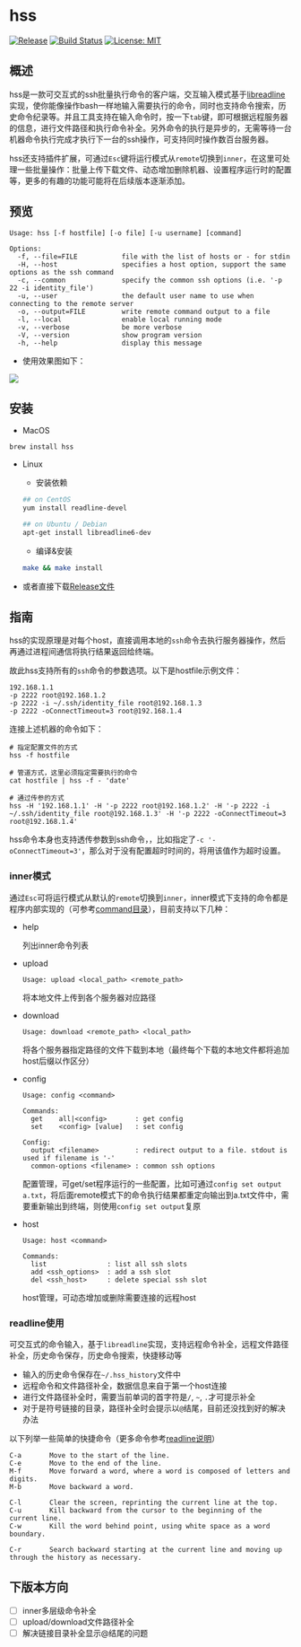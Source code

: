# hss

[![Release](http://github-release-version.herokuapp.com/github/six-ddc/hss/release.svg?style=flat)](https://github.com/six-ddc/hss/releases/latest)
[![Build Status](https://travis-ci.org/six-ddc/hss.svg?branch=master)](https://travis-ci.org/six-ddc/hss)
[![License: MIT](https://img.shields.io/badge/License-MIT-green.svg)](https://opensource.org/licenses/MIT)

## 概述

hss是一款可交互式的ssh批量执行命令的客户端，交互输入模式基于[libreadline](https://cnswww.cns.cwru.edu/php/chet/readline/rltop.html)实现，使你能像操作bash一样地输入需要执行的命令，同时也支持命令搜索，历史命令纪录等。并且工具支持在输入命令时，按一下`tab`键，即可根据远程服务器的信息，进行文件路径和执行命令补全。另外命令的执行是异步的，无需等待一台机器命令执行完成才执行下一台的ssh操作，可支持同时操作数百台服务器。

hss还支持插件扩展，可通过`Esc`键将运行模式从`remote`切换到`inner`，在这里可处理一些批量操作：批量上传下载文件、动态增加删除机器、设置程序运行时的配置等，更多的有趣的功能可能将在后续版本逐渐添加。

## 预览

```
Usage: hss [-f hostfile] [-o file] [-u username] [command]

Options:
  -f, --file=FILE           file with the list of hosts or - for stdin
  -H, --host                specifies a host option, support the same options as the ssh command
  -c, --common              specify the common ssh options (i.e. '-p 22 -i identity_file')
  -u, --user                the default user name to use when connecting to the remote server
  -o, --output=FILE         write remote command output to a file
  -l, --local               enable local running mode
  -v, --verbose             be more verbose
  -V, --version             show program version
  -h, --help                display this message
```

* 使用效果图如下：

![](https://github.com/six-ddc/hss/blob/master/demo.gif?raw=true)

## 安装

* MacOS

```bash
brew install hss
```

* Linux

    * 安装依赖

    ```bash
    ## on CentOS
    yum install readline-devel

    ## on Ubuntu / Debian 
    apt-get install libreadline6-dev
    ```

    * 编译&安装

    ```bash
    make && make install
    ```

* 或者直接下载[Release文件](https://github.com/six-ddc/hss/releases)

## 指南

hss的实现原理是对每个host，直接调用本地的`ssh`命令去执行服务器操作，然后再通过进程间通信将执行结果返回给终端。

故此hss支持所有的`ssh`命令的参数选项。以下是hostfile示例文件：

```
192.168.1.1
-p 2222 root@192.168.1.2
-p 2222 -i ~/.ssh/identity_file root@192.168.1.3
-p 2222 -oConnectTimeout=3 root@192.168.1.4
```

连接上述机器的命令如下：

```
# 指定配置文件的方式
hss -f hostfile

# 管道方式，这里必须指定需要执行的命令
cat hostfile | hss -f - 'date'

# 通过传参的方式
hss -H '192.168.1.1' -H '-p 2222 root@192.168.1.2' -H '-p 2222 -i ~/.ssh/identity_file root@192.168.1.3' -H '-p 2222 -oConnectTimeout=3 root@192.168.1.4'
```

hss命令本身也支持透传参数到ssh命令，，比如指定了`-c '-oConnectTimeout=3'`，那么对于没有配置超时时间的，将用该值作为超时设置。

### inner模式

通过`Esc`可将运行模式从默认的`remote`切换到`inner`，inner模式下支持的命令都是程序内部实现的（可参考[command目录](https://github.com/six-ddc/hss/tree/master/command)），目前支持以下几种：

* help

    列出inner命令列表

* upload

    ```
    Usage: upload <local_path> <remote_path>
    ```

    将本地文件上传到各个服务器对应路径

* download

    ```
    Usage: download <remote_path> <local_path>
    ```

    将各个服务器指定路径的文件下载到本地（最终每个下载的本地文件都将追加host后缀以作区分）

* config

    ```
    Usage: config <command>

    Commands:
      get    all|<config>       : get config
      set    <config> [value]   : set config

    Config:
      output <filename>         : redirect output to a file. stdout is used if filename is '-'
      common-options <filename> : common ssh options

    ```

    配置管理，可get/set程序运行的一些配置，比如可通过`config set output a.txt`，将后面remote模式下的命令执行结果都重定向输出到a.txt文件中，需要重新输出到终端，则使用`config set output`复原

* host

    ```
    Usage: host <command>

    Commands:
      list               : list all ssh slots
      add <ssh_options>  : add a ssh slot
      del <ssh_host>     : delete special ssh slot
    ```

    host管理，可动态增加或删除需要连接的远程host

### readline使用

可交互式的命令输入，基于`libreadline`实现，支持远程命令补全，远程文件路径补全，历史命令保存，历史命令搜索，快捷移动等

* 输入的历史命令保存在`~/.hss_history`文件中
* 远程命令和文件路径补全，数据信息来自于第一个host连接
* 进行文件路径补全时，需要当前单词的首字符是`/`, `~`, `.`才可提示补全
* 对于是符号链接的目录，路径补全时会提示以`@`结尾，目前还没找到好的解决办法

以下列举一些简单的快捷命令（更多命令参考[readline说明](http://cnswww.cns.cwru.edu/php/chet/readline/readline.html#SEC1)）

```
C-a       Move to the start of the line.
C-e       Move to the end of the line.
M-f       Move forward a word, where a word is composed of letters and digits.
M-b       Move backward a word.

C-l       Clear the screen, reprinting the current line at the top. 
C-u       Kill backward from the cursor to the beginning of the current line.
C-w       Kill the word behind point, using white space as a word boundary.

C-r       Search backward starting at the current line and moving up through the history as necessary.
```

## 下版本方向

* [ ] inner多层级命令补全
* [ ] upload/download文件路径补全
* [ ] 解决链接目录补全显示@结尾的问题
